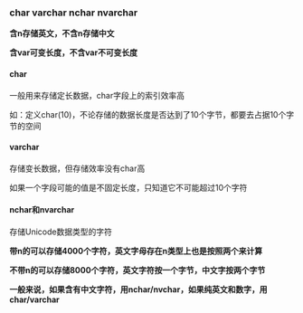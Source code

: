 ### char varchar nchar nvarchar

**含n存储英文，不含n存储中文**

**含var可变长度，不含var不可变长度**

#### char

一般用来存储定长数据，char字段上的索引效率高

如：定义char(10)，不论存储的数据长度是否达到了10个字节，都要去占据10个字节的空间

#### varchar

存储变长数据，但存储效率没有char高

如果一个字段可能的值是不固定长度，只知道它不可能超过10个字符

#### nchar和nvarchar

存储Unicode数据类型的字符

**带n的可以存储4000个字符，英文字母存在n类型上也是按照两个来计算**

**不带n的可以存储8000个字符，英文字符按一个字节，中文字按两个字节**

**一般来说，如果含有中文字符，用nchar/nvchar，如果纯英文和数字，用char/varchar**

